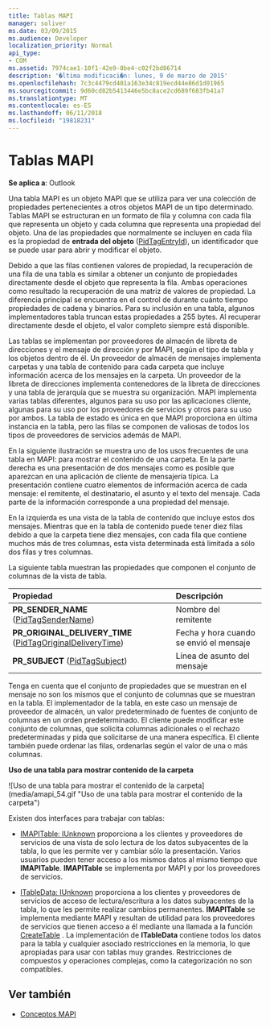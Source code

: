 ```yaml
---
title: Tablas MAPI
manager: soliver
ms.date: 03/09/2015
ms.audience: Developer
localization_priority: Normal
api_type:
- COM
ms.assetid: 7974cae1-10f1-42e9-8be4-c02f2bd86714
description: '�ltima modificaci�n: lunes, 9 de marzo de 2015'
ms.openlocfilehash: 7c3c4479cd401a163e34c819ecd44e86d1d01965
ms.sourcegitcommit: 9d60cd82b5413446e5bc8ace2cd689f683fb41a7
ms.translationtype: MT
ms.contentlocale: es-ES
ms.lasthandoff: 06/11/2018
ms.locfileid: "19818231"
---
```

# <a name="mapi-tables"></a>Tablas MAPI
  
**Se aplica a**: Outlook 
  
Una tabla MAPI es un objeto MAPI que se utiliza para ver una colección de propiedades pertenecientes a otros objetos MAPI de un tipo determinado. Tablas MAPI se estructuran en un formato de fila y columna con cada fila que representa un objeto y cada columna que representa una propiedad del objeto. Una de las propiedades que normalmente se incluyen en cada fila es la propiedad de **entrada del objeto** ([PidTagEntryId](pidtagentryid-canonical-property.md)), un identificador que se puede usar para abrir y modificar el objeto. 
  
Debido a que las filas contienen valores de propiedad, la recuperación de una fila de una tabla es similar a obtener un conjunto de propiedades directamente desde el objeto que representa la fila. Ambas operaciones como resultado la recuperación de una matriz de valores de propiedad. La diferencia principal se encuentra en el control de durante cuánto tiempo propiedades de cadena y binarios. Para su inclusión en una tabla, algunos implementadores tabla truncan estas propiedades a 255 bytes. Al recuperar directamente desde el objeto, el valor completo siempre está disponible.
  
Las tablas se implementan por proveedores de almacén de libreta de direcciones y el mensaje de dirección y por MAPI, según el tipo de tabla y los objetos dentro de él. Un proveedor de almacén de mensajes implementa carpetas y una tabla de contenido para cada carpeta que incluye información acerca de los mensajes en la carpeta. Un proveedor de la libreta de direcciones implementa contenedores de la libreta de direcciones y una tabla de jerarquía que se muestra su organización. MAPI implementa varias tablas diferentes, algunos para su uso por las aplicaciones cliente, algunas para su uso por los proveedores de servicios y otros para su uso por ambos. La tabla de estado es única en que MAPI proporciona en última instancia en la tabla, pero las filas se componen de valiosas de todos los tipos de proveedores de servicios además de MAPI. 
  
En la siguiente ilustración se muestra uno de los usos frecuentes de una tabla en MAPI: para mostrar el contenido de una carpeta. En la parte derecha es una presentación de dos mensajes como es posible que aparezcan en una aplicación de cliente de mensajería típica. La presentación contiene cuatro elementos de información acerca de cada mensaje: el remitente, el destinatario, el asunto y el texto del mensaje. Cada parte de la información corresponde a una propiedad del mensaje.
  
En la izquierda es una vista de la tabla de contenido que incluye estos dos mensajes. Mientras que en la tabla de contenido puede tener diez filas debido a que la carpeta tiene diez mensajes, con cada fila que contiene muchos más de tres columnas, esta vista determinada está limitada a sólo dos filas y tres columnas.
  
La siguiente tabla muestran las propiedades que componen el conjunto de columnas de la vista de tabla.
  
|**Propiedad**|**Descripción**|
|:-----|:-----|
|**PR_SENDER_NAME** ([PidTagSenderName](pidtagsendername-canonical-property.md))  <br/> |Nombre del remitente  <br/> |
|**PR_ORIGINAL_DELIVERY_TIME** ([PidTagOriginalDeliveryTime](pidtagoriginaldeliverytime-canonical-property.md))  <br/> |Fecha y hora cuando se envió el mensaje  <br/> |
|**PR_SUBJECT** ([PidTagSubject](pidtagsubject-canonical-property.md))  <br/> |Línea de asunto del mensaje  <br/> |
   
Tenga en cuenta que el conjunto de propiedades que se muestran en el mensaje no son los mismos que el conjunto de columnas que se muestran en la tabla. El implementador de la tabla, en este caso un mensaje de proveedor de almacén, un valor predeterminado de fuentes de conjunto de columnas en un orden predeterminado. El cliente puede modificar este conjunto de columnas, que solicita columnas adicionales o el rechazo predeterminadas y pida que solicitarse de una manera específica. El cliente también puede ordenar las filas, ordenarlas según el valor de una o más columnas.
  
**Uso de una tabla para mostrar contenido de la carpeta**
  
![Uso de una tabla para mostrar el contenido de la carpeta] (media/amapi_54.gif "Uso de una tabla para mostrar el contenido de la carpeta")
  
Existen dos interfaces para trabajar con tablas:
  
- [IMAPITable: IUnknown](imapitableiunknown.md) proporciona a los clientes y proveedores de servicios de una vista de solo lectura de los datos subyacentes de la tabla, lo que les permite ver y cambiar sólo la presentación. Varios usuarios pueden tener acceso a los mismos datos al mismo tiempo que **IMAPITable**. **IMAPITable** se implementa por MAPI y por los proveedores de servicios. 
    
- [ITableData: IUnknown](itabledataiunknown.md) proporciona a los clientes y proveedores de servicios de acceso de lectura/escritura a los datos subyacentes de la tabla, lo que les permite realizar cambios permanentes. **IMAPITable** se implementa mediante MAPI y resultan de utilidad para los proveedores de servicios que tienen acceso a él mediante una llamada a la función [CreateTable](createtable.md) . La implementación de **ITableData** contiene todos los datos para la tabla y cualquier asociado restricciones en la memoria, lo que apropiadas para usar con tablas muy grandes. Restricciones de compuestos y operaciones complejas, como la categorización no son compatibles. 
    
## <a name="see-also"></a>Ver también

- [Conceptos MAPI](mapi-concepts.md)

